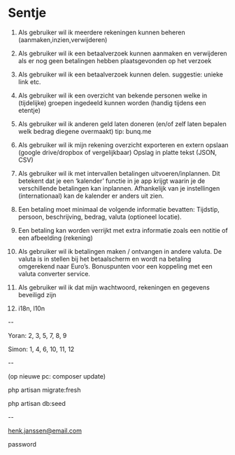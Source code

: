 # Sentje

1) Als gebruiker wil ik meerdere rekeningen kunnen beheren (aanmaken,inzien,verwijderen)

2) Als gebruiker wil ik een betaalverzoek kunnen aanmaken en verwijderen als er nog geen betalingen hebben plaatsgevonden op het verzoek

3) Als gebruiker wil ik een betaalverzoek kunnen delen. suggestie: unieke link etc.

4) Als gebruiker wil ik een overzicht van bekende personen welke in (tijdelijke) groepen ingedeeld kunnen worden (handig tijdens een etentje)

5) Als gebruiker wil ik anderen geld laten doneren (en/of zelf laten bepalen welk bedrag diegene overmaakt) tip: bunq.me

6) Als gebruiker wil ik mijn rekening overzicht exporteren en extern opslaan (google drive/dropbox of vergelijkbaar) Opslag in platte tekst (JSON, CSV)

7) Als gebruiker wil ik met intervallen betalingen uitvoeren/inplannen. Dit betekent dat je een ‘kalender’ functie in je app krijgt waarin je de verschillende betalingen kan inplannen. Afhankelijk van je instellingen (internationaal) kan de kalender er anders uit zien.

8) Een betaling moet minimaal de volgende informatie bevatten: Tijdstip, persoon, beschrijving, bedrag, valuta (optioneel locatie).

9) Een betaling kan worden verrijkt met extra informatie zoals een notitie of een afbeelding (rekening)

10) Als gebruiker wil ik betalingen maken / ontvangen in andere valuta. De valuta is in stellen bij het betaalscherm en wordt na betaling omgerekend naar Euro’s. Bonuspunten voor een koppeling met een valuta converter service.

11) Als gebruiker wil ik dat mijn wachtwoord, rekeningen en gegevens beveiligd zijn

12) i18n, l10n

--

Yoran: 2, 3, 5, 7, 8, 9

Simon: 1, 4, 6, 10, 11, 12

--

(op nieuwe pc: composer update)

php artisan migrate:fresh

php artisan db:seed

--

henk.janssen@email.com

password